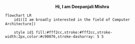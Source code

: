 
<div align="center">
<b>  Hi, I am Deepanjali Mishra</center></b>
</div>



```mermaid
flowchart LR
    id1([I am broadly interested in the field of Computer Architecture]) 
   
    style id1 fill:#fff2cc,stroke:#fff2cc,stroke-width:2px,color:#c90076,stroke-dasharray: 5 5
    
```
  
        

    

